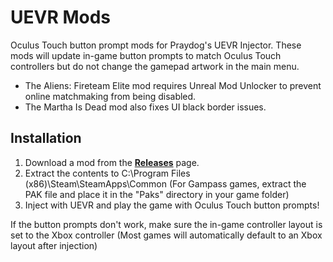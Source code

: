 # UEVR Mods

Oculus Touch button prompt mods for Praydog's UEVR Injector.  These mods will update in-game button prompts to match Oculus Touch controllers but do not change the gamepad artwork in the main menu. 

* The Aliens: Fireteam Elite mod requires Unreal Mod Unlocker to prevent online matchmaking from being disabled.
* The Martha Is Dead mod also fixes UI black border issues.

## Installation

1) Download a mod from the [**Releases**](https://github.com/Ashok0/UEVR-Mods/releases) page.
2) Extract the contents to C:\Program Files (x86)\Steam\SteamApps\Common (For Gampass games, extract the PAK file and place it in the "Paks" directory in your game folder)
3) Inject with UEVR and play the game with Oculus Touch button prompts!

If the button prompts don't work, make sure the in-game controller layout is set to the Xbox controller (Most games will automatically default to an Xbox layout after injection)
